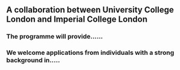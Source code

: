 ## A collaboration between University College London and Imperial College London

### The programme will provide......

### We welcome applications from individuals with a strong background in.....
